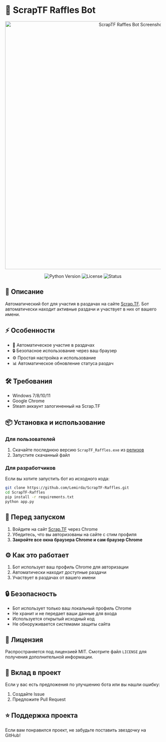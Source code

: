 # 🎲 ScrapTF Raffles Bot

<div align="center">

<img src="https://github.com/user-attachments/assets/123c43c5-0707-4972-bd6a-48d01c103eb1" alt="ScrapTF Raffles Bot Screenshot" width="800"/>

![Python Version](https://img.shields.io/badge/Python-3.6%2B-blue)
![License](https://img.shields.io/badge/license-MIT-green)
![Status](https://img.shields.io/badge/status-active-success)

</div>

## 📝 Описание

Автоматический бот для участия в раздачах на сайте [Scrap.TF](https://scrap.tf). Бот автоматически находит активные раздачи и участвует в них от вашего имени.

## ⚡ Особенности

- 🚀 Автоматическое участие в раздачах
- 🔒 Безопасное использование через ваш браузер
- ⚙️ Простая настройка и использование
- 📊 Автоматическое обновление статуса раздач

## 🛠️ Требования

- Windows 7/8/10/11
- Google Chrome
- Steam аккаунт залогиненный на Scrap.TF

## 📦 Установка и использование

### Для пользователей

1. Скачайте последнюю версию `ScrapTF_Raffles.exe` из [релизов](https://github.com/Lemirda/ScrapTF-Raffles/releases)
2. Запустите скачанный файл

### Для разработчиков

Если вы хотите запустить бот из исходного кода:
```bash
git clone https://github.com/Lemirda/ScrapTF-Raffles.git
cd ScrapTF-Raffles
pip install -r requirements.txt
python app.py
```

## 🚀 Перед запуском

1. Войдите на сайт [Scrap.TF](https://scrap.tf) через Chrome
2. Убедитесь, что вы авторизованы на сайте с стим профиля
3. **Закройте все окна браузера Chrome и сам браузер Chrome**

## ⚙️ Как это работает

1. Бот использует ваш профиль Chrome для авторизации
2. Автоматически находит доступные раздачи
3. Участвует в раздачах от вашего имени

## 🔒 Безопасность

- Бот использует только ваш локальный профиль Chrome
- Не хранит и не передает ваши данные для входа
- Используется открытый исходный код
- Не обноруживается системами защиты сайта

## 📝 Лицензия

Распространяется под лицензией MIT. Смотрите файл `LICENSE` для получения дополнительной информации.

## 🤝 Вклад в проект

Если у вас есть предложения по улучшению бота или вы нашли ошибку:

1. Создайте Issue
2. Предложите Pull Request

## ⭐ Поддержка проекта

Если вам понравился проект, не забудьте поставить звездочку на GitHub!
